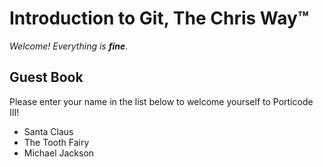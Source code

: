 # Introduction to Git, The Chris Way™

*Welcome! Everything is **fine***.

## Guest Book

Please enter your name in the list below to welcome yourself to Porticode III!

- Santa Claus
- The Tooth Fairy
- Michael Jackson
